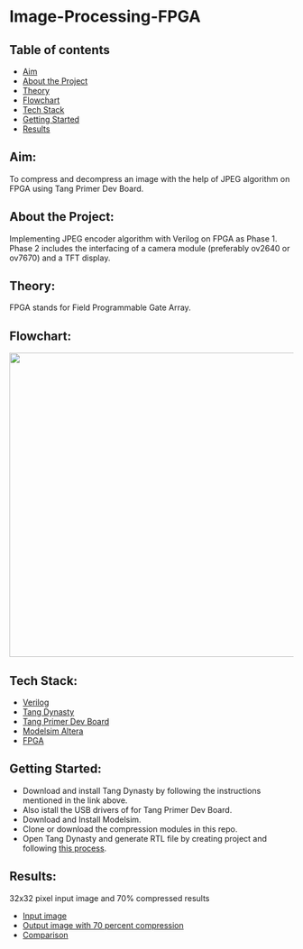 # Image-Processing-FPGA
## Table of contents 
- [Aim](#aim)
- [About the Project](#about-the-Project)
- [Theory](#T=theory)
- [Flowchart](#flowchart)
- [Tech Stack](#tech-stack)
- [Getting Started](#getting-started)
- [Results](#results)

## Aim:
  To compress and decompress an image with the help of JPEG algorithm on FPGA using Tang Primer Dev Board.

## About the Project:
  Implementing JPEG encoder algorithm with Verilog on FPGA as Phase 1. Phase 2 includes the interfacing of a camera module (preferably ov2640 or ov7670) and a TFT    display. 
## Theory:
  FPGA stands for Field Programmable Gate Array. 
  
## Flowchart:
  <img src = "https://miro.medium.com/max/1400/1*JQ3JejBDau8TnNUPuzYSLw.png" width="900" height="540">

## Tech Stack:
  - [Verilog](https://www.chipverify.com/verilog/verilog-tutorial)
  - [Tang Dynasty](https://tang.sipeed.com/en/getting-started/installing-td-ide/)
  - [Tang Primer Dev Board](https://tang.sipeed.com/en/hardware-overview/lichee-tang/)
  - [Modelsim Altera]()
  - [FPGA](https://www.intel.com/content/www/us/en/products/details/fpga/resources/overview.html)
  
## Getting Started:
  - Download and install Tang Dynasty by following the instructions mentioned in the link above.
  - Also istall the USB drivers of for Tang Primer Dev Board.
  - Download and Install Modelsim.
  - Clone or download the compression modules in this repo.
  - Open Tang Dynasty and generate RTL file by creating project and following [this process]().
  
## Results:
32x32 pixel input image and 70% compressed results 
  - [Input image](https://github.com/harshbhosale01/image-processing-fpga/blob/master/Results/Original-img.jpeg)
  - [Output image with 70 percent compression](https://github.com/harshbhosale01/image-processing-fpga/blob/master/Results/70-compressed-img.png)
  - [Comparison](https://media.discordapp.net/attachments/1006252829687689408/1030724592135835648/Compression-comparison.png?width=1120&height=538)
  
